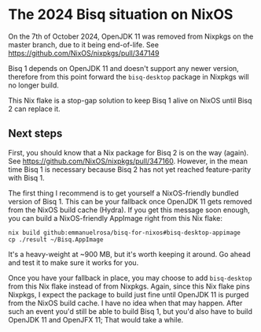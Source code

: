 # The 2024 Bisq situation on NixOS

On the 7th of October 2024, OpenJDK 11 was removed from Nixpkgs on the master branch, due to it being end-of-life. See https://github.com/NixOS/nixpkgs/pull/347149

Bisq 1 depends on OpenJDK 11 and doesn't support any newer version, therefore from this point forward the `bisq-desktop` package in Nixpkgs will no longer build.

This Nix flake is a stop-gap solution to keep Bisq 1 alive on NixOS until Bisq 2 can replace it.

## Next steps

First, you should know that a Nix package for Bisq 2 is on the way (again). See https://github.com/NixOS/nixpkgs/pull/347160. However, in the mean time Bisq 1 is necessary because Bisq 2 has not yet reached feature-parity with Bisq 1.

The first thing I recommend is to get yourself a NixOS-friendly bundled version of Bisq 1. This can be your fallback once OpenJDK 11 gets removed from the NixOS build cache (Hydra). If you get this message soon enough, you can build a NixOS-friendly AppImage right from this Nix flake:

```
nix build github:emmanuelrosa/bisq-for-nixos#bisq-desktop-appimage
cp ./result ~/Bisq.AppImage
```

It's a heavy-weight at ~900 MB, but it's worth keeping it around. Go ahead and test it to make sure it works for you.

Once you have your fallback in place, you may choose to add `bisq-desktop` from this Nix flake instead of from Nixpkgs. Again, since this Nix flake pins Nixpkgs, I expect the package to build just fine until OpenJDK 11 is purged from the NixOS build cache. I have no idea when that may happen. After such an event you'd still be able to build Bisq 1, but you'd also have to build OpenJDK 11 and OpenJFX 11; That would take a while.

